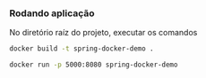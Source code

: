 ### Rodando aplicação
No diretório raíz do projeto, executar os comandos

```bash
docker build -t spring-docker-demo .
```

```bash
docker run -p 5000:8080 spring-docker-demo
```

